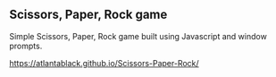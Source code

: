 ## Scissors, Paper, Rock game

Simple Scissors, Paper, Rock game built using Javascript and window prompts.

https://atlantablack.github.io/Scissors-Paper-Rock/
